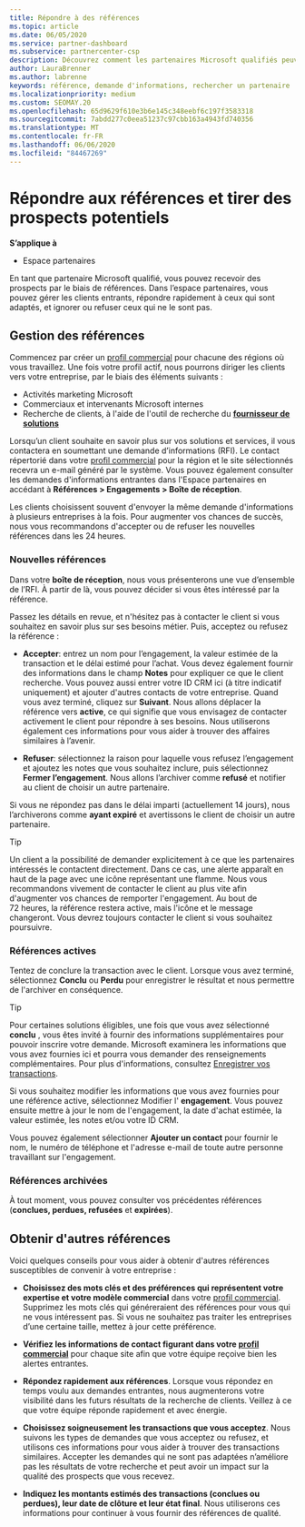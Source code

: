 ```yaml
---
title: Répondre à des références
ms.topic: article
ms.date: 06/05/2020
ms.service: partner-dashboard
ms.subservice: partnercenter-csp
description: Découvrez comment les partenaires Microsoft qualifiés peuvent répondre aux références, gérer les références nouvelles, existantes et archivées, et obtenir plus de références à l’avenir.
author: LauraBrenner
ms.author: labrenne
keywords: référence, demande d'informations, rechercher un partenaire
ms.localizationpriority: medium
ms.custom: SEOMAY.20
ms.openlocfilehash: 65d9629f610e3b6e145c348eebf6c197f3583318
ms.sourcegitcommit: 7abdd277c0eea51237c97cbb163a4943fd740356
ms.translationtype: MT
ms.contentlocale: fr-FR
ms.lasthandoff: 06/06/2020
ms.locfileid: "84467269"
---
```

# <a name="respond-to-referrals-and-get-potential-business-leads"></a>Répondre aux références et tirer des prospects potentiels

**S’applique à**

- Espace partenaires

En tant que partenaire Microsoft qualifié, vous pouvez recevoir des prospects par le biais de références. Dans l’espace partenaires, vous pouvez gérer les clients entrants, répondre rapidement à ceux qui sont adaptés, et ignorer ou refuser ceux qui ne le sont pas. 

## <a name="referral-management"></a>Gestion des références

Commencez par créer un [profil commercial](create-a-marketing-profile.md) pour chacune des régions où vous travaillez. Une fois votre profil actif, nous pourrons diriger les clients vers votre entreprise, par le biais des éléments suivants :

- Activités marketing Microsoft
- Commerciaux et intervenants Microsoft internes
- Recherche de clients, à l'aide de l'outil de recherche du **[fournisseur de solutions](https://www.microsoft.com/solution-providers/home)**

Lorsqu’un client souhaite en savoir plus sur vos solutions et services, il vous contactera en soumettant une demande d’informations (RFI). Le contact répertorié dans votre [profil commercial](create-a-marketing-profile.md) pour la région et le site sélectionnés recevra un e-mail généré par le système. Vous pouvez également consulter les demandes d'informations entrantes dans l'Espace partenaires en accédant à **Références > Engagements > Boîte de réception**.

Les clients choisissent souvent d'envoyer la même demande d'informations à plusieurs entreprises à la fois. Pour augmenter vos chances de succès, nous vous recommandons d'accepter ou de refuser les nouvelles références dans les 24 heures.

### <a name="new-referrals"></a>Nouvelles références

Dans votre **boîte de réception**, nous vous présenterons une vue d’ensemble de l’RFI. À partir de là, vous pouvez décider si vous êtes intéressé par la référence.

Passez les détails en revue, et n'hésitez pas à contacter le client si vous souhaitez en savoir plus sur ses besoins métier. Puis, acceptez ou refusez la référence :

- **Accepter**: entrez un nom pour l’engagement, la valeur estimée de la transaction et le délai estimé pour l’achat. Vous devez également fournir des informations dans le champ **Notes** pour expliquer ce que le client recherche. Vous pouvez aussi entrer votre ID CRM ici (à titre indicatif uniquement) et ajouter d'autres contacts de votre entreprise. Quand vous avez terminé, cliquez sur **Suivant**. Nous allons déplacer la référence vers **active**, ce qui signifie que vous envisagez de contacter activement le client pour répondre à ses besoins. Nous utiliserons également ces informations pour vous aider à trouver des affaires similaires à l’avenir.

- **Refuser**: sélectionnez la raison pour laquelle vous refusez l’engagement et ajoutez les notes que vous souhaitez inclure, puis sélectionnez **Fermer l’engagement**. Nous allons l’archiver comme **refusé** et notifier au client de choisir un autre partenaire.

Si vous ne répondez pas dans le délai imparti (actuellement 14 jours), nous l’archiverons comme **ayant expiré** et avertissons le client de choisir un autre partenaire.

> [!TIP]
> Un client a la possibilité de demander explicitement à ce que les partenaires intéressés le contactent directement. Dans ce cas, une alerte apparaît en haut de la page avec une icône représentant une flamme. Nous vous recommandons vivement de contacter le client au plus vite afin d'augmenter vos chances de remporter l'engagement. Au bout de 72 heures, la référence restera active, mais l'icône et le message changeront. Vous devrez toujours contacter le client si vous souhaitez poursuivre.

### <a name="active-referrals"></a>Références actives

Tentez de conclure la transaction avec le client. Lorsque vous avez terminé, sélectionnez **Conclu** ou **Perdu** pour enregistrer le résultat et nous permettre de l'archiver en conséquence.

> [!TIP]
> Pour certaines solutions éligibles, une fois que vous avez sélectionné **conclu** , vous êtes invité à fournir des informations supplémentaires pour pouvoir inscrire votre demande. Microsoft examinera les informations que vous avez fournies ici et pourra vous demander des renseignements complémentaires. Pour plus d'informations, consultez [Enregistrer vos transactions](register-deals.md).

Si vous souhaitez modifier les informations que vous avez fournies pour une référence active, sélectionnez Modifier l' **engagement**. Vous pouvez ensuite mettre à jour le nom de l'engagement, la date d'achat estimée, la valeur estimée, les notes et/ou votre ID CRM.

Vous pouvez également sélectionner **Ajouter un contact** pour fournir le nom, le numéro de téléphone et l'adresse e-mail de toute autre personne travaillant sur l'engagement.


### <a name="archived-referrals"></a>Références archivées

À tout moment, vous pouvez consulter vos précédentes références (**conclues, perdues, refusées** et **expirées**). 

## <a name="getting-more-referrals"></a>Obtenir d'autres références

Voici quelques conseils pour vous aider à obtenir d'autres références susceptibles de convenir à votre entreprise :

- **Choisissez des mots clés et des préférences qui représentent votre expertise et votre modèle commercial** dans votre [profil commercial](create-a-marketing-profile.md). Supprimez les mots clés qui généreraient des références pour vous qui ne vous intéressent pas. Si vous ne souhaitez pas traiter les entreprises d’une certaine taille, mettez à jour cette préférence.

- **Vérifiez les informations de contact figurant dans votre [profil commercial](create-a-marketing-profile.md)** pour chaque site afin que votre équipe reçoive bien les alertes entrantes.

- **Répondez rapidement aux références**. Lorsque vous répondez en temps voulu aux demandes entrantes, nous augmenterons votre visibilité dans les futurs résultats de la recherche de clients. Veillez à ce que votre équipe réponde rapidement et avec énergie.

- **Choisissez soigneusement les transactions que vous acceptez**. Nous suivons les types de demandes que vous acceptez ou refusez, et utilisons ces informations pour vous aider à trouver des transactions similaires. Accepter les demandes qui ne sont pas adaptées n’améliore pas les résultats de votre recherche et peut avoir un impact sur la qualité des prospects que vous recevez.

- **Indiquez les montants estimés des transactions (conclues ou perdues), leur date de clôture et leur état final**. Nous utiliserons ces informations pour continuer à vous fournir des références de qualité.
